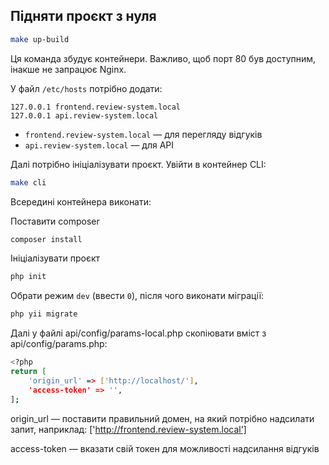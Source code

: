 ## Підняти проєкт з нуля

```bash
make up-build
```

Ця команда збудує контейнери. Важливо, щоб порт 80 був доступним, інакше не запрацює Nginx.

У файл `/etc/hosts` потрібно додати:

```
127.0.0.1 frontend.review-system.local
127.0.0.1 api.review-system.local
```

- `frontend.review-system.local` — для перегляду відгуків
- `api.review-system.local` — для API

Далі потрібно ініціалізувати проєкт. Увійти в контейнер CLI:

```bash
make cli
```

Всередині контейнера виконати:


Поставити composer

```bash
composer install
```

Ініціалізувати проєкт

```bash
php init
```

Обрати режим `dev` (ввести `0`), після чого виконати міграції:

```bash
php yii migrate
```

Далі у файлі api/config/params-local.php скопіювати вміст з api/config/params.php:

```bash
<?php
return [
    'origin_url' => ['http://localhost/'],
    'access-token' => '',
];
```
origin_url — поставити правильний домен, на який потрібно надсилати запит, наприклад: ['http://frontend.review-system.local']

access-token — вказати свій токен для можливості надсилання відгуків
